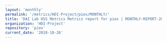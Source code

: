 ```yaml
---
layout: 'monthly'
permalink: '/metrics/HDI-Project/piex/MONTHLY/'
title: 'DAI Lab OSS Metrics Metrics report for piex | MONTHLY-REPORT-2018-10-26'
organization: 'HDI-Project'
repository: 'piex'
current_date: '2018-10-26'
---
```

